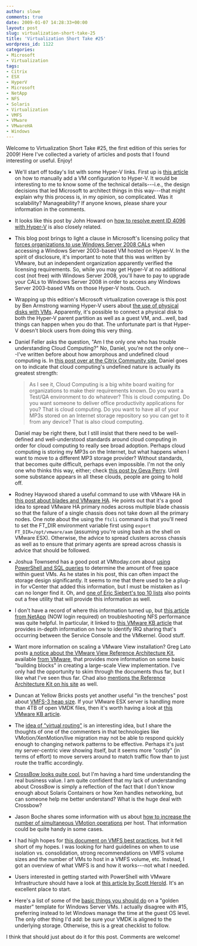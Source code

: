 ```yaml
---
author: slowe
comments: true
date: 2009-01-07 14:28:33+00:00
layout: post
slug: virtualization-short-take-25
title: 'Virtualization Short Take #25'
wordpress_id: 1122
categories:
- Microsoft
- Virtualization
tags:
- Citrix
- ESX
- HyperV
- Microsoft
- NetApp
- NFS
- Solaris
- Virtualization
- VMFS
- VMware
- VMwareHA
- Windows
---
```


Welcome to Virtualization Short Take #25, the first edition of this series for 2009! Here I've collected a variety of articles and posts that I found interesting or useful. Enjoy!

* We'll start off today's list with some Hyper-V links. First up is [this article](http://blogs.msdn.com/robertvi/archive/2008/12/19/howto-manually-add-a-vm-configuration-to-hyper-v.aspx) on how to manually add a VM configuration to Hyper-V. It would be interesting to me to know some of the technical details---i.e., the design decisions that led Microsoft to architect things in this way---that might explain why this process is, in my opinion, so complicated. Was it scalability? Manageability? If anyone knows, please share your information in the comments.

* It looks like this post by John Howard on [how to resolve event ID 4096 with Hyper-V](http://blogs.technet.com/jhoward/archive/2008/12/28/hyper-v-resolving-event-id-4096.aspx) is also closely related.

* This blog post brings to light a clause in Microsoft's licensing policy that [forces organizations to use Windows Server 2008 CALs](http://blogs.vmware.com/virtualreality/2008/12/do-i-really-need-to-upgrade-all-my-windows-server-2003-cals-in-order-to-run-on-windows-hyper-v.html) when accessing a Windows Server 2003-based VM hosted on Hyper-V. In the spirit of disclosure, it's important to note that this was written by VMware, but an independent organization apparently verified the licensing requirements. So, while you may get Hyper-V at no additional cost (not free) with Windows Server 2008, you'll have to pay to upgrade your CALs to Windows Server 2008 in order to access any Windows Server 2003-based VMs on those Hyper-V hosts. Ouch.

* Wrapping up this edition's Microsoft virtualization coverage is this post by Ben Armstrong warning Hyper-V users about [the use of physical disks with VMs](http://blogs.msdn.com/virtual_pc_guy/archive/2008/12/15/being-careful-with-physical-disks.aspx). Apparently, it's possible to connect a physical disk to both the Hyper-V parent partition as well as a guest VM, and...well, bad things can happen when you do that. The unfortunate part is that Hyper-V doesn't block users from doing this very thing.

* Daniel Feller asks the question, "Am I the only one who has trouble understanding Cloud Computing?" No, Daniel, you're not the only one---I've written before about how amorphous and undefined cloud computing is. In [this post over at the Citrix Community site](http://community.citrix.com/pages/viewpage.action?pageId=50364953), Daniel goes on to indicate that cloud computing's undefined nature is actually its greatest strength:  

	>As I see it, Cloud Computing is a big white board waiting for organizations to make their requirements known.  Do you want a Test/QA environment to do whatever? This is cloud computing. Do you want someone to deliver office productivity applications for you? That is cloud computing. Do you want to have all of your MP3s stored on an Internet storage repository so you can get to it from any device?  That is also cloud computing.

	Daniel may be right there, but I still insist that there need to be well-defined and well-understood standards around cloud computing in order for cloud computing to really see broad adoption. Perhaps cloud computing is storing my MP3s on the Internet, but what happens when I want to move to a different MP3 storage provider? Without standards, that becomes quite difficult, perhaps even impossible. I'm not the only one who thinks this way, either; check [this post by Geva Perry](http://gevaperry.typepad.com/main/2008/12/vendor-vision-lockin-in-the-cloud.html). Until some substance appears in all these clouds, people are going to hold off.

* Rodney Haywood shared a useful command to use with VMware HA in [this post about blades and VMware HA](http://rodos.haywood.org/2008/12/blade-enclosures-and-ha.html). He points out that it's a good idea to spread VMware HA primary nodes across multiple blade chassis so that the failure of a single chassis does not take down all the primary nodes. One note about the using the `ftcli` command is that you'll need to set the FT\_DIR environment variable first using `export FT_DIR=/opt/vmware/aam` (assuming you're using bash as the shell on VMware ESX). Otherwise, the advice to spread clusters across chassis as well as to ensure that primary agents are spread across chassis is advice that should be followed.

* Joshua Townsend has a good post at VMtoday.com about [using PowerShell and SQL queries](http://vmtoday.com/2008/12/obtaining-vmware-guest-disk-free-space-for-nfs-sizing/) to determine the amount of free space within guest VMs. As he states in his post, this can often impact the storage design significantly. It seems to me that there used to be a plug-in for vCenter that added this information, but I must be mistaken as I can no longer find it. Oh, and [one of Eric Siebert's top 10 lists](http://vmware-land.com/Top_10_Lists.html#top10_admin_tools) also points out a free utility that will provide this information as well.

* I don't have a record of where this information turned up, but [this article from NetApp](https://now.netapp.com/Knowledgebase/solutionarea.asp?id=kb41202) (NOW login required) on troubleshooting NFS performance was quite helpful. In particular, it linked to [this VMware KB article](http://kb.vmware.com/selfservice/microsites/search.do?cmd=displayKC&docType=kc&externalId=1003710&sliceId=2&docTypeID=DT_KB_1_1&dialogID=7006425&stateId=0%200%202781970) that provides in-depth information on how to identify IRQ sharing that's occurring between the Service Console and the VMkernel. Good stuff.

* Want more information on scaling a VMware View installation? Greg Lato posts [a notice about the VMware View Reference Architecture Kit](http://www.latogalabs.com/2008/12/vmware-view-building-blocks-architecture-guide/), available [from VMware](http://www.vmware.com/resources/wp/view_reference_architecture_register.html), that provides more information on some basic "building blocks" in creating a large-scale View implementation. I've only had the opportunity to skim through the documents thus far, but I like what I've seen thus far. Chad also [mentions the Reference Architecture Kit on his site](http://virtualgeek.typepad.com/virtual_geek/2008/12/vmware-view-managercomposer-1000-client-reference-architecture.html) as well.

* Duncan at Yellow Bricks posts yet another useful "in the trenches" post about [VMFS-3 heap size](http://www.yellow-bricks.com/2008/12/19/heap-size-vmfs3/). If your VMware ESX server is handling more than 4TB of open VMDK files, then it's worth having a look at [this VMware KB article](http://kb.vmware.com/selfservice/microsites/search.do?cmd=displayKC&docType=kc&externalId=1004424&sliceId=1&docTypeID=DT_KB_1_1&dialogID=11082836&stateId=1%200%2011084649).

* The [idea of "virtual routing"](http://www.nemertes.com/virtual_routing_antimatter_network_routing) is an interesting idea, but I share the thoughts of one of the commenters in that technologies like VMotion/XenMotion/live migration may not be able to respond quickly enough to changing network patterns to be effective. Perhaps it's just my server-centric view showing itself, but it seems more "costly" (in terms of effort) to move servers around to match traffic flow than to just route the traffic accordingly.

* [CrossBow looks quite cool](http://cuddletech.com/blog/pivot/entry.php?id=999), but I'm having a hard time understanding the real business value. I am quite confident that my lack of understanding about CrossBow is simply a reflection of the fact that I don't know enough about Solaris Containers or how Xen handles networking, but can someone help me better understand? What is the huge deal with Crossbow?

* Jason Boche shares some information with us about [how to increase the number of simultaneous VMotion operations](http://www.boche.net/blog/?p=806) per host. That information could be quite handy in some cases.

* I had high hopes for [this document on VMFS best practices](http://communities.vmware.com/docs/DOC-9276), but it fell short of my hopes. I was looking for hard guidelines on when to use isolation vs. consolidation, strong recommendations on VMFS volume sizes and the number of VMs to host in a VMFS volume, etc. Instead, I got an overview of what VMFS is and how it works---not what I needed.

* Users interested in getting started with PowerShell with VMware Infrastructure should have a look at [this article by Scott Herold](http://www.vmguru.com/index.php/articles-mainmenu-62/scripting/74-getting-started-with-powershell-and-powergui-in-your-virtual-infrastructure). It's an excellent place to start.

* Here's a list of some of the [basic things you should do](http://www.techhead.co.uk/10-basic-things-to-do-when-creating-a-microsoft-server-gold-build-for-use-on-vmware-esx-template) on a "golden master" template for Windows Server VMs. I actually disagree with #15, preferring instead to let Windows manage the time at the guest OS level. The only other thing I'd add: be sure your VMDK is aligned to the underlying storage. Otherwise, this is a great checklist to follow.

I think that should just about do it for this post. Comments are welcome!
